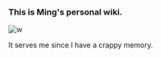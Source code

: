 ### This is Ming's personal wiki. 

![w](https://s3-us-west-2.amazonaws.com/wiki-image-mteng/w.png?X-Amz-Date=20151022T194517Z&X-Amz-Expires=300&X-Amz-Algorithm=AWS4-HMAC-SHA256&X-Amz-Signature=abb853971418ca690afe4cf0baf88c8a63399a0e916c7f21a8fb042c22d3dfb4&X-Amz-Credential=ASIAJ6GIEOJHXKIBT7JA/20151022/us-west-2/s3/aws4_request&X-Amz-SignedHeaders=Host&x-amz-security-token=AQoDYXdzEN3//////////wEakAL9JJbRchY8V8eLmnBw%2BdtCrW3qcylbH89gHkK/NXUNzdPDIyv%2Bx6CtnINSDjEdhH46u2R2wPDJh4oofcrU41IQpetGFt89K%2B67QZlQazBr02GwK8zND41n%2BVrkT57v1croK%2BOoaY0OZ62GDsoqTiRk5Y84JYMD2VFZwsh2si2Xw%2BixA9fhs0XgJG8N4Um/9MOTffPZ85sAHwF%2BII80tlppWNNyMtwtMrp/qBtsAjhohGqB4CMPscDbl8ET65QphfmystamSeiXrsKXr1ojX1WfBe/tLGwL9xXcWpNmm93SKRhsFjedw1x8yHFQgBsQut45Mqd5fsInJnuRNrDZtCBNthDE6WCw7WGfrJ%2B7vb2imSDx/qOxBQ%3D%3D)

It serves me since I have a crappy memory. 